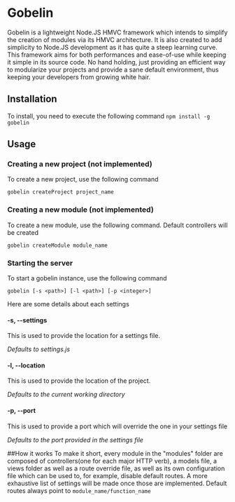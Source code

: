 # Gobelin

Gobelin is a lightweight Node.JS HMVC framework which intends to simplify the
creation of modules via its HMVC architecture. It is also created to add
simplicity to Node.JS development as it has quite a steep learning curve. This
framework aims for both performances and ease-of-use while keeping it simple in
its source code. No hand holding, just providing an efficient way to modularize
your projects and provide a sane default environment, thus keeping your developers from
growing white hair.

## Installation

To install, you need to execute the following command 
`npm install -g gobelin`

## Usage

### Creating a new project (not implemented)

To create a new project, use the following command

`gobelin createProject project_name`

### Creating a new module (not implemented)

To create a new module, use the following command. Default controllers will be created

`gobelin createModule module_name`

### Starting the server

To start a gobelin instance, use the following command

`gobelin [-s <path>] [-l <path>] [-p <integer>]`

Here are some details about each settings

#### -s, --settings <path>
This is used to provide the location for a settings file.

*Defaults to settings.js*

#### -l, --location <path>
This is used to provide the location of the project.

*Defaults to the current working directory*

#### -p, --port <integer>
This is used to provide a port which will override the one in your settings file

*Defaults to the port provided in the settings file*


##How it works
To make it short, every module in the "modules" folder are composed of controllers(one for each major HTTP verb), 
a models file, a views folder as well as a route override file, as well as its own configuration file which can be used
to, for example, disable default routes. A more exhaustive list of settings will be made once those are implemented.
Default routes always point to `module_name/function_name`
